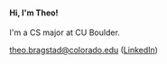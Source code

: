  #### **Hi, I'm Theo!**  
 I'm a CS major at CU Boulder.
 
theo.bragstad@colorado.edu ([LinkedIn](https://www.linkedin.com/in/theobragstad))
